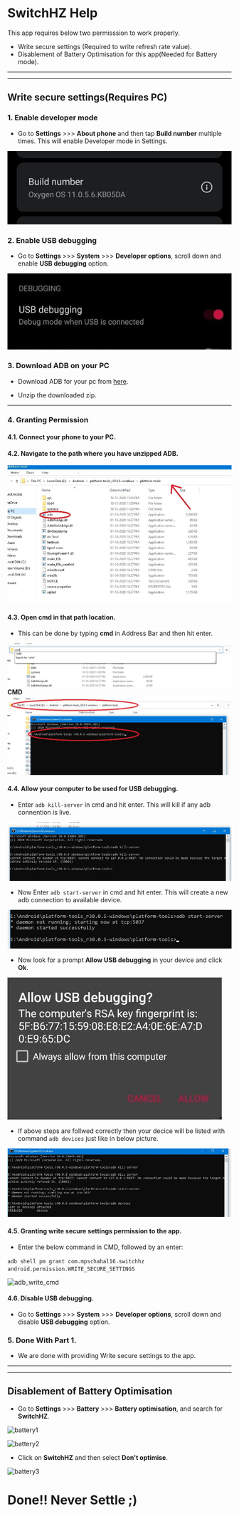 # SwitchHZ Help

This app requires below two permisssion to work properly.

 * Write secure settings (Required to write refresh rate value). 
 * Disablement of Battery Optimisation for this app(Needed for Battery mode).
 
---
---

## Write secure settings(Requires PC)

### 1. Enable developer mode

 * Go to **Settings** >>> **About phone** and then tap **Build number** multiple times. This will enable Developer mode in Settings.

![about phone](about_phone.jpg)

### 2. Enable USB debugging

 * Go to **Settings** >>> **System** >>> **Developer options**, scroll down and enable **USB debugging** option.

![USB debugging](usb_debug.jpg)

### 3. Download ADB on your PC

 * Download ADB for your pc from [here](https://www.xda-developers.com/google-releases-separate-adb-and-fastboot-binary-downloads).

 * Unzip the downloaded zip.
 ---

### 4. Granting Permission

#### 4.1. Connect your phone to your PC.

#### 4.2. Navigate to the path where you have unzipped ADB.

![adb path](adb_path.JPG)

#### 4.3. Open cmd in that path location.

 * This can be done by typing **cmd** in Address Bar and then hit enter.
 
![open cmd](open_cmd.jpg)
**CMD**
![cmd](cmd.jpg)

#### 4.4. Allow your computer to be used for USB debugging.

 * Enter ```adb kill-server``` in cmd and hit enter. This will kill if any adb connention is live.

![adb_kill](adb_kill.jpg)

 * Now Enter ```adb start-server``` in cmd and hit enter. This will create a new adb connection to available device.
 
![adb_start](adb_start.jpg)

* Now look for a prompt **Allow USB debugging** in your device and click **Ok**.

![adb_prompt](adb_prompt.jpg)

* If above steps are follwed correctly then your decice will be listed with command ```adb devices``` just like in below picture.

![adb_devices](adb_devices.jpg)

#### 4.5. Granting write secure settings permission to the app.

 * Enter the below command in CMD, followed by an enter:

 ```adb shell pm grant com.mpschahal16.switchhz android.permission.WRITE_SECURE_SETTINGS```
 
![adb_write_cmd](adb_write_cmd.jpg)

#### 4.6. Disable USB debugging.
 
  * Go to **Settings** >>> **System** >>> **Developer options**, scroll down and disable **USB debugging** option.
  
### 5. Done With Part 1.

 * We are done with providing Write secure settings to the app. 
 
 ---
 ---

## Disablement of Battery Optimisation

  * Go to **Settings** >>> **Battery** >>> **Battery optimisation**, and search for **SwitchHZ**.
  
  ![battery1](battery1.jpg)
  
  ![battery2](battery2.jpg)
  
  * Click on **SwitchHZ** and then select **Don't optimise**.
  
  ![battery3](battery3.jpg)
  
# Done!! Never Settle ;)
